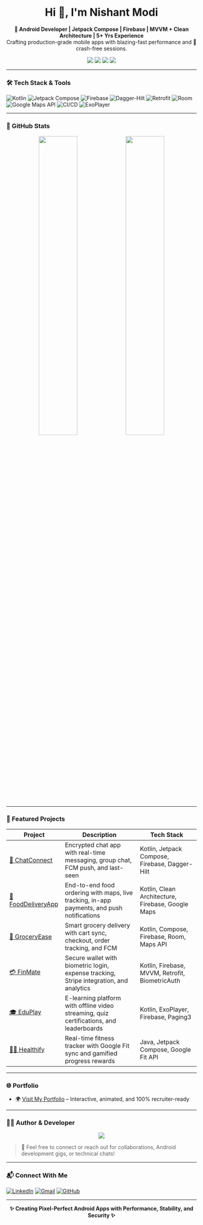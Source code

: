 <h1 align="center">Hi 👋, I'm Nishant Modi</h1>
<p align="center">
  <strong>📱 Android Developer | Jetpack Compose | Firebase | MVVM + Clean Architecture | 5+ Yrs Experience</strong><br/>
  Crafting production-grade mobile apps with blazing-fast performance and 💯 crash-free sessions.
</p>

<p align="center">
  <img src="https://img.shields.io/badge/Kotlin-Expert-blue.svg?style=for-the-badge&logo=kotlin&logoColor=white"/>
  <img src="https://img.shields.io/badge/Jetpack%20Compose-UI%20Pro-green.svg?style=for-the-badge&logo=android"/>
  <img src="https://img.shields.io/badge/Firebase-Realtime%20Apps-yellow.svg?style=for-the-badge&logo=firebase"/>
  <img src="https://img.shields.io/badge/Clean%20Architecture-Scalable-blueviolet.svg?style=for-the-badge"/>
</p>

---

### 🛠️ Tech Stack & Tools

![Kotlin](https://img.shields.io/badge/Kotlin-0095D5.svg?style=flat&logo=Kotlin&logoColor=white)
![Jetpack Compose](https://img.shields.io/badge/Jetpack_Compose-4285F4.svg?logo=android&logoColor=white)
![Firebase](https://img.shields.io/badge/Firebase-FFCA28?logo=firebase&logoColor=black)
![Dagger-Hilt](https://img.shields.io/badge/Dagger_Hilt-007396?logo=dagger&logoColor=white)
![Retrofit](https://img.shields.io/badge/Retrofit-3EAF7C.svg?logo=retrofit&logoColor=white)
![Room](https://img.shields.io/badge/Room-006DB3.svg?logo=android&logoColor=white)
![Google Maps API](https://img.shields.io/badge/Google_Maps_API-34A853?logo=googlemaps&logoColor=white)
![CI/CD](https://img.shields.io/badge/GitHub%20Actions-CI%2FCD-blue?logo=githubactions)
![ExoPlayer](https://img.shields.io/badge/ExoPlayer-Video-green?logo=exoplayer)

---

### 🚀 GitHub Stats

<p align="center">
  <img src="https://github-readme-stats.vercel.app/api?username=nishantmodi92&show_icons=true&theme=radical" width="45%" />
  <img src="https://github-readme-streak-stats.herokuapp.com/?user=nishantmodi92&theme=radical" width="45%" />
</p>

---

### 📂 Featured Projects

| Project | Description | Tech Stack |
|--------|-------------|------------|
| [🔐 ChatConnect](https://github.com/nishantmodi92/ChatConnect) | Encrypted chat app with real-time messaging, group chat, FCM push, and last-seen | Kotlin, Jetpack Compose, Firebase, Dagger-Hilt |
| [🍕 FoodDeliveryApp](https://github.com/nishantmodi92/FoodDeliveryApp) | End-to-end food ordering with maps, live tracking, in-app payments, and push notifications | Kotlin, Clean Architecture, Firebase, Google Maps |
| [🛒 GroceryEase](https://github.com/nishantmodi92/GroceryEase) | Smart grocery delivery with cart sync, checkout, order tracking, and FCM | Kotlin, Compose, Firebase, Room, Maps API |
| [💳 FinMate](https://github.com/nishantmodi92/FinMate) | Secure wallet with biometric login, expense tracking, Stripe integration, and analytics | Kotlin, Firebase, MVVM, Retrofit, BiometricAuth |
| [🎓 EduPlay](https://github.com/nishantmodi92/EduPlay) | E-learning platform with offline video streaming, quiz certifications, and leaderboards | Kotlin, ExoPlayer, Firebase, Paging3 |
| [🏃‍♂️ Healthify](https://github.com/nishantmodi92/Healthify) | Real-time fitness tracker with Google Fit sync and gamified progress rewards | Java, Jetpack Compose, Google Fit API |

---

### 🌐 Portfolio

- 🌍 [Visit My Portfolio](https://nishantmodi92.github.io) – Interactive, animated, and 100% recruiter-ready

---

### 👨‍💻 Author & Developer

<p align="center">
  <img src="https://img.shields.io/badge/Author-Nishant%20Modi-blueviolet?style=for-the-badge&logo=github"/>
</p>

> 💬 Feel free to connect or reach out for collaborations, Android development gigs, or technical chats!

---

### 📬 Connect With Me

[![LinkedIn](https://img.shields.io/badge/LinkedIn-nishantmodi92-blue?style=flat&logo=linkedin&logoColor=white)](https://linkedin.com/in/nishantmodi92)
[![Gmail](https://img.shields.io/badge/Gmail-nishantmodimaster@gmail.com-red?style=flat&logo=gmail&logoColor=white)](mailto:nishantmodimaster@gmail.com)
[![GitHub](https://img.shields.io/badge/GitHub-nishantmodi92-black?style=flat&logo=github&logoColor=white)](https://github.com/nishantmodi92)

---

<p align="center">
  <b>✨ Creating Pixel-Perfect Android Apps with Performance, Stability, and Security ✨</b>
</p>
